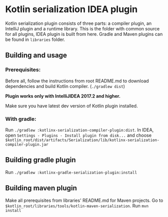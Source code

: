 # Kotlin serialization IDEA plugin

Kotlin serialization plugin consists of three parts: a compiler plugin, an IntelliJ plugin and a runtime library.
This is the folder with common source for all plugins, IDEA plugin is built from here. Gradle and Maven plugins can be found in `libraries` folder.

## Building and usage

### Prerequisites:
Before all, follow the instructions from root README.md to download dependencies and build Kotlin compiler. (`./gradlew dist`)

**Plugin works only with IntelliJIDEA 2017.2 and higher.**

Make sure you have latest dev version of Kotlin plugin installed.

### With gradle:

Run `./gradlew :kotlinx-serialization-compiler-plugin:dist`.
In IDEA, open `Settings - Plugins - Install plugin from disk...` and choose `$kotlin_root/dist/artifacts/Serialization/lib/kotlinx-serialization-compiler-plugin.jar`

## Building gradle plugin

Run `./gradlew :kotlinx-gradle-serialization-plugin:install`

## Building maven plugin

Make all prerequisites from libraries' README.md for Maven projects. Go to `$kotlin_root/libraries/tools/kotlin-maven-serialization`. Run `mvn install`

